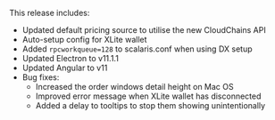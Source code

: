 This release includes:

* Updated default pricing source to utilise the new CloudChains API
* Auto-setup config for XLite wallet
* Added `rpcworkqueue=128` to scalaris.conf when using DX setup
* Updated Electron to v11.1.1
* Updated Angular to v11
* Bug fixes:
  * Increased the order windows detail height on Mac OS
  * Improved error message when XLite wallet has disconnected
  * Added a delay to tooltips to stop them showing unintentionally
